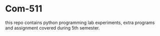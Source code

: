 # Com-511
this repo contains python programming lab experiments, extra programs and assignment covered during 5th semester.
